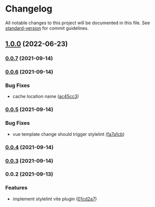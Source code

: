 # Changelog

All notable changes to this project will be documented in this file. See [standard-version](https://github.com/conventional-changelog/standard-version) for commit guidelines.

## [1.0.0](https://github.com/FRSOURCE/vite-plugin-stylelint/compare/v0.0.7...v1.0.0) (2022-06-23)

### [0.0.7](https://github.com/FRSOURCE/vite-plugin-stylelint/compare/v0.0.6...v0.0.7) (2021-09-14)

### [0.0.6](https://github.com/FRSOURCE/vite-plugin-stylelint/compare/v0.0.5...v0.0.6) (2021-09-14)


### Bug Fixes

* cache location name ([ac45cc3](https://github.com/FRSOURCE/vite-plugin-stylelint/commit/ac45cc38da91c476cf40f064b7d8dc1a7b9b30ff))

### [0.0.5](https://github.com/FRSOURCE/vite-plugin-stylelint/compare/v0.0.4...v0.0.5) (2021-09-14)


### Bug Fixes

* vue template change should trigger stylelint ([fa7a1cb](https://github.com/FRSOURCE/vite-plugin-stylelint/commit/fa7a1cb21d6c270f4a2065671f5e9a3641acca87))

### [0.0.4](https://github.com/FRSOURCE/vite-plugin-stylelint/compare/v0.0.3...v0.0.4) (2021-09-14)

### [0.0.3](https://github.com/FRSOURCE/vite-plugin-stylelint/compare/v0.0.2...v0.0.3) (2021-09-14)

### 0.0.2 (2021-09-13)


### Features

* implement stylelint vite plugin ([01cd2a7](https://github.com/FRSOURCE/vite-plugin-stylelint/commit/01cd2a7ab6deccbce0983083f43855b798ff8859))
